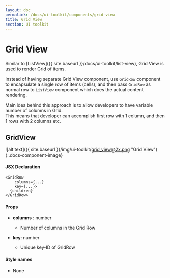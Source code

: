 ```yaml
---
layout: doc
permalink: /docs/ui-toolkit/components/grid-view
title: Grid View
section: UI toolkit
---
```


# Grid View

Similar to [ListView]({{ site.baseurl }}/docs/ui-toolkit/list-view), Grid View is used to render Grid of items.  

Instead of having separate Grid View component, use `GridRow` component to encapsulate a single row of items (cells), and then pass `GridRow` as normal row to `ListView` component which does the actual content rendering.  
  
Main idea behind this approach is to allow developers to have variable number of columns in Grid.  
This means that developer can accomplish first row with 1 column, and then 1 rows with 2 columns etc.  

## GridView
![alt text]({{ site.baseurl }}/img/ui-toolkit/grid_view@2x.png "Grid View"){:.docs-component-image}

#### JSX Declaration
```JSX
<GridRow 
    columns={...}
    key={...}>
  {children}
</GridRow>
```

#### Props

* **columns** : number  
  - Number of columns in the Grid Row

* **key**: number
  - Unique key-ID of GridRow

#### Style names

* None